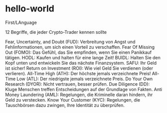 # hello-world
First/LAnguage

12 Begriffe, die jeder Crypto-Trader kennen sollte

Fear, Uncertainty, and Doubt (FUD): Verbreitung von Angst und Fehlinformationen, um sich einen Vorteil zu verschaffen.
Fear Of Missing Out (FOMO): Das Gefühl, das Sie empfinden, wenn Sie einen Panikkauf tätigen.
HODL: Kaufen und halten für eine lange Zeit!
BUIDL: Halten Sie den Kopf unten und entwickeln Sie das nächste Finanzsystem.
SAFU: Ihr Geld ist sicher!
Return on Investment (ROI): Wie viel Geld Sie verdienen (oder verlieren).
All-Time High (ATH): Der höchste jemals verzeichnete Preis!
All-Time Low (ATL): Der niedrigste jemals verzeichnete Preis.
Do Your Own Research (DYOR): Nicht vertrauen, besser prüfen.
Due Diligence (DD): Kluge Menschen treffen Entscheidungen auf der Grundlage von Fakten.
Anti Money Laundering (AML): Regelungen, die Kriminelle daran hindern, ihr Geld zu verstecken.
Know Your Customer (KYC): Regelungen, die Tauschbörsen dazu zwingen, Ihre Identität zu überprüfen.


